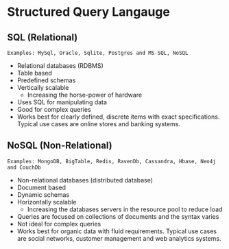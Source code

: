 # Structured Query Langauge

## SQL (Relational)

```Examples: MySql, Oracle, Sqlite, Postgres and MS-SQL, NoSQL```

- Relational databases (RDBMS)
- Table based
- Predefined schemas
- Vertically scalable
  - Increasing the horse-power of hardware
- Uses SQL for manipulating data
- Good for complex queries
- Works best for clearly defined, discrete items with exact specifications. Typical use cases are online stores and banking systems.


## NoSQL (Non-Relational)

```Examples: MongoDB, BigTable, Redis, RavenDb, Cassandra, Hbase, Neo4j and CouchDb```

- Non-relational databases (distributed database)
- Document based
- Dynamic schemas
- Horizontally scalable
  - Increasing the databases servers in the resource pool to reduce load
- Queries are focused on collections of documents and the syntax varies
- Not ideal for complex queries
- Works best for organic data with fluid requirements. Typical use cases are social networks, customer management and web analytics systems.